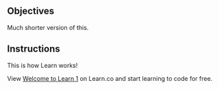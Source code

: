## Objectives

Much shorter version of this.

## Instructions

This is how Learn works!
<p class='util--hide'>View <a href='https://learn.co/lessons/welcome-to-learn-1'>Welcome to Learn 1</a> on Learn.co and start learning to code for free.</p>
